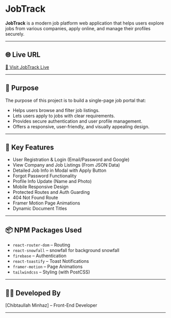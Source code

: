 # JobTrack

**JobTrack** is a modern job platform web application that helps users explore jobs from various companies, apply online, and manage their profiles securely.

---

## 🌐 Live URL

[🔗 Visit JobTrack Live](https://snowjobhub.web.app/)

---

## 🎯 Purpose

The purpose of this project is to build a single-page job portal that:
- Helps users browse and filter job listings.
- Lets users apply to jobs with clear requirements.
- Provides secure authentication and user profile management.
- Offers a responsive, user-friendly, and visually appealing design.

---

## 🔑 Key Features

- User Registration & Login (Email/Password and Google)
- View Company and Job Listings (From JSON Data)
- Detailed Job Info in Modal with Apply Button
- Forgot Password Functionality
- Profile Info Update (Name and Photo)
- Mobile Responsive Design
- Protected Routes and Auth Guarding
- 404 Not Found Route
- Framer Motion Page Animations
- Dynamic Document Titles

---

## 📦 NPM Packages Used

- `react-router-dom` – Routing
- `react-snowfall` – snowfall for background snowfall 
- `firebase` – Authentication
- `react-toastify` – Toast Notifications
- `framer-motion` – Page Animations
- `tailwindcss` – Styling (with PostCSS)

---

## 👨‍💻 Developed By

[Chibtaullah Minhaz] – Front-End Developer

---